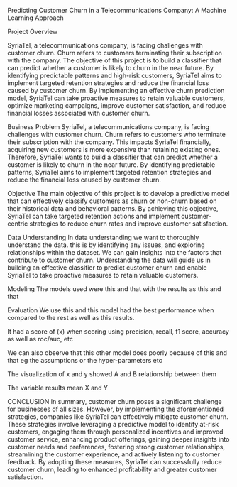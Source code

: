 Predicting Customer Churn in a Telecommunications Company: A Machine Learning Approach

Project Overview

SyriaTel, a telecommunications company, is facing challenges with customer churn. Churn refers to customers terminating their subscription with the company. The objective of this project is to build a classifier that can predict whether a customer is likely to churn in the near future. By identifying predictable patterns and high-risk customers, SyriaTel aims to implement targeted retention strategies and reduce the financial loss caused by customer churn. By implementing an effective churn prediction model, SyriaTel can take proactive measures to retain valuable customers, optimize marketing campaigns, improve customer satisfaction, and reduce financial losses associated with customer churn.

Business Problem
SyriaTel, a telecommunications company, is facing challenges with customer churn. Churn refers to customers who terminate their subscription with the company. This impacts SyriaTel financially, acquiring new customers is more expensive than retaining existing ones. Therefore, SyriaTel wants to build a classifier that can predict whether a customer is likely to churn in the near future. By identifying predictable patterns, SyriaTel aims to implement targeted retention strategies and reduce the financial loss caused by customer churn.

Objective
The main objective of this project is to develop a predictive model that can effectively classify customers as churn or non-churn based on their historical data and behavioral patterns. By achieving this objective, SyriaTel can take targeted retention actions and implement customer-centric strategies to reduce churn rates and improve customer satisfaction.

Data Understanding
In data understanding we want to thoroughly understand the data. this is by identifying any issues, and exploring relationships within the dataset. We can gain insights into the factors that contribute to customer churn. Understanding the data will guide us in building an effective classifier to predict customer churn and enable SyriaTel to take proactive measures to retain valuable customers.

Modeling
The models used were this and that with the results as this and that

Evaluation
We use this and this model had the best performance when compared to the rest as well as this results.

It had a score of (x) when scoring using precision, recall, f1 score, accuracy as well as roc/auc, 
 etc

We can also observe that this other model does poorly because of this and that eg the assumptions or the hyper-parameters etc

The visualization of x and y showed A and B relationship between them

The variable results mean X and Y

CONCLUSION
In summary, customer churn poses a significant challenge for businesses of all sizes. However, by implementing the aforementioned strategies, companies like SyriaTel can effectively mitigate customer churn. These strategies involve leveraging a predictive model to identify at-risk customers, engaging them through personalized incentives and improved customer service, enhancing product offerings, gaining deeper insights into customer needs and preferences, fostering strong customer relationships, streamlining the customer experience, and actively listening to customer feedback. By adopting these measures, SyriaTel can successfully reduce customer churn, leading to enhanced profitability and greater customer satisfaction.